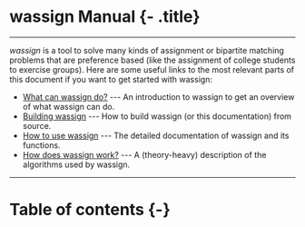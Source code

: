 # wassign Manual {- .title}

---

*wassign* is a tool to solve many kinds of assignment or bipartite matching problems that are preference based (like the assignment of college students to exercise groups). Here are some useful links to the most relevant parts of this document if you want to get started with wassign:

 - [What can wassign do?](#introduction) --- An introduction to wassign to get an overview of what wassign can do.
 - [Building wassign](#building-wassign) --- How to build wassign (or this documentation) from source.
 - [How to use wassign](#manual) --- The detailed documentation of wassign and its functions.
 - [How does wassign work?](#inner-workings-of-wassign) --- A (theory-heavy) description of the algorithms used by wassign.

---

# Table of contents {-}
